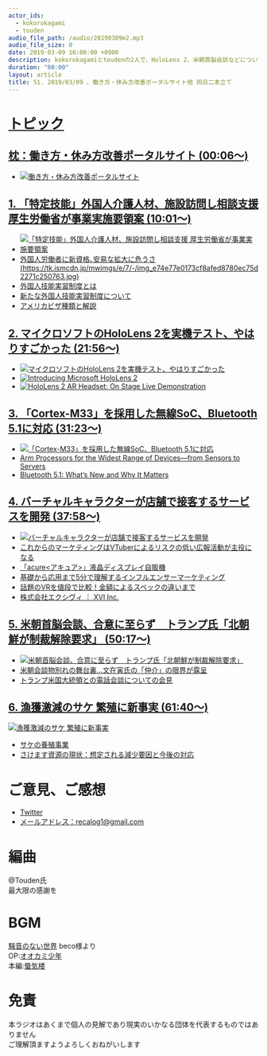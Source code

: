 ```yaml
---
actor_ids:
  - kokorokagami
  - touden
audio_file_path: /audio/20190309m2.mp3
audio_file_size: 0
date: 2019-03-09 16:00:00 +0900
description: kokorokagamiとtoudenの2人で、HoloLens 2、米朝首脳会談などについて話しました。
duration: "00:00"
layout: article
title: 51. 2019/03/09 、働き方・休み方改善ポータルサイト他 同日二本立て
---
```

# <u>トピック</u>

## <u>枕：働き方・休み方改善ポータルサイト (00:06～)</u>

- [![働き方・休み方改善ポータルサイト](https://work-holiday.mhlw.go.jp/assets/image/top/img_main01.svg)](https://work-holiday.mhlw.go.jp/)

## <u>1. 「特定技能」外国人介護人材、施設訪問し相談支援 厚生労働省が事業実施要領案 (10:01～)</u>

- [![「特定技能」外国人介護人材、施設訪問し相談支援 厚生労働省が事業実施要領案](https://www.cbnews.jp/20190226/20190226mhlw006001.jpg)](https://www.cbnews.jp/news/entry/20190226192626)
- [外国人労働者に新資格､安易な拡大に危うさ(https://tk.ismcdn.jp/mwimgs/e/7/-/img_e74e77e0173cf8afed8780ec75d2271c250763.jpg)](https://toyokeizai.net/articles/-/230315?page=3)
- [外国人技能実習制度とは](https://visa.yokozeki.net/gino-jishu-seido/)
- [新たな外国人技能実習制度について](https://www.mhlw.go.jp/content/000491232.pdf)
- [アメリカビザ種類と解説](https://www.usavisa.jp/guide/guide_purpose.html)

## <u>2. マイクロソフトのHoloLens 2を実機テスト、やはりすごかった  (21:56～)</u>

- [![マイクロソフトのHoloLens 2を実機テスト、やはりすごかった](https://techcrunchjp.files.wordpress.com/2019/02/2019-02-28-hololens2-4.jpg?w=736&zoom=2)](https://jp.techcrunch.com/2019/02/28/2019-02-27-hands-on-with-microsofts-new-hololens-2/)
- [![Introducing Microsoft HoloLens 2](https://img.youtube.com/vi/eqFqtAJMtYE/0.jpg)](https://www.youtube.com/watch?v=eqFqtAJMtYE)
- [![HoloLens 2 AR Headset: On Stage Live Demonstration](https://img.youtube.com/vi/uIHPPtPBgHk/0.jpg)](https://www.youtube.com/watch?v=uIHPPtPBgHk)

## <u>3. 「Cortex-M33」を採用した無線SoC、Bluetooth 5.1に対応 (31:23～)</u>

- [![「Cortex-M33」を採用した無線SoC、Bluetooth 5.1に対応](https://image.itmedia.co.jp/ee/articles/1903/07/mm3017_190307dialog1a.jpg)](https://eetimes.jp/ee/articles/1903/07/news027.html)
- [Arm Processors for the Widest Range of Devices—from Sensors to Servers](https://www.arm.com/products/silicon-ip-cpu)
- [Bluetooth 5.1: What’s New and Why It Matters](https://www.howtogeek.com/403606/bluetooth-5.1-whats-new-and-why-it-matters/)

## <u>4. バーチャルキャラクターが店舗で接客するサービスを開発 (37:58～)</u>

- [![バーチャルキャラクターが店舗で接客するサービスを開発](https://www.dnp.co.jp/news/detail/__icsFiles/artimage/2019/03/04/cnews04_0069/DNP030503.png)](https://www.dnp.co.jp/news/detail/1191078_1587.html)
- [これからのマーケティングはVTuberによるリスクの低い広報活動が主役になる](https://clip.money-book.jp/entry/2018/10/05/182441)
- [「acure<アキュア>」液晶ディスプレイ自販機](https://www.acure-fun.net/acure/)
- [基礎から応用まで5分で理解するインフルエンサーマーケティング](https://find-model.jp/insta-lab/influencer-marketing-manual/)
- [話題のVRを値段で比較！金額によるスペックの違いまで](https://tech-camp.in/note/technology/20533/)
- [株式会社エクシヴィ ｜ XVI Inc.](http://www.xvi.co.jp/)

## <u>5. 米朝首脳会談、合意に至らず　トランプ氏「北朝鮮が制裁解除要求」 (50:17～)</u>

- [![米朝首脳会談、合意に至らず　トランプ氏「北朝鮮が制裁解除要求」](https://s4.reutersmedia.net/resources/r/?m=02&d=20190228&t=2&i=1361283433&w=1200&r=LYNXNPEF1R0CU)](https://jp.reuters.com/article/northkorea-usa-idJPKCN1QH0MB)
- [米朝会談物別れの舞台裏…文在寅氏の「仲介」の限界が露呈](https://www.sankei.com/world/news/190304/wor1903040020-n1.html)
- [トランプ米国大統領との電話会談についての会見](https://www.kantei.go.jp/jp/98_abe/actions/201902/20bura.html)

## <u>6. 漁獲激減のサケ 繁殖に新事実 (61:40～)</u>

[![漁獲激減のサケ 繁殖に新事実](https://www3.nhk.or.jp/news/html/20190225/K10011825001_1902251318_1902251320_01_02.jpg)](https://www3.nhk.or.jp/news/html/20190225/k10011825001000.html)
- [サケの養殖事業](https://www.maruha-nichiro.co.jp/salmon/fishery/07.html)
- [さけます資源の現状：想定される減少要因と今後の対応](http://salmon.fra.affrc.go.jp/kankobutu/srr/srr008_p32-37.pdf)

# ご意見、ご感想
- [Twitter](https://twitter.com/recalog1)
- [メールアドレス：recalog1@gmail.com](recalog1@gmail.com)

# 編曲

@Touden氏  
最大限の感謝を  

# BGM

[騒音のない世界](http://noiselessworld.net/) beco様より  
OP:[オオカミ少年](https://soundcloud.com/baron1_3/wolfboy)  
本編:[蜃気楼](https://soundcloud.com/baron1_3/shinkirou)  

# 免責

本ラジオはあくまで個人の見解であり現実のいかなる団体を代表するものではありません  
ご理解頂ますようよろしくおねがいします  